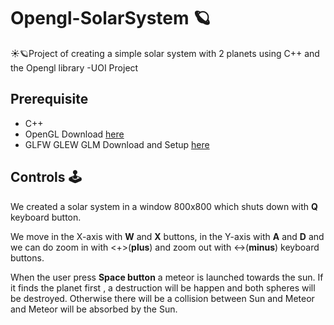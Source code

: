 # Opengl-SolarSystem :ringed_planet:
:sunny::ringed_planet:Project of creating a simple solar system with 2 planets using C++ and the Opengl library -UOI Project

## Prerequisite
- C++ 
- OpenGL Download [here](https://opengl.org/)
- GLFW GLEW GLM Download and Setup [here](https://www.wikihow.com/Set-Up-OpenGL-GLFW-GLEW-GLM-on-a-Project-with-Visual-Studio)

## Controls :joystick:

We created a solar system in a window 800x800 which shuts down with **Q** keyboard button.
  
We move in the X-axis with **W** and **X** buttons, in the Y-axis with **A** and **D** and we can do zoom in with <+>(**plus**) and zoom out with <->(**minus**) keyboard buttons.

When the user press **Space button** a meteor is launched towards the sun. If it finds the planet first , a destruction will be happen and both spheres will be destroyed.
Otherwise there will be a collision between Sun and Meteor and Meteor will be absorbed by the Sun.
